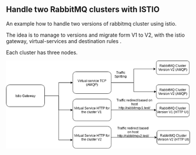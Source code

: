 ## Handle two RabbitMQ clusters with ISTIO

An example how to handle two  versions of rabbitmq cluster using istio.

The idea is to manage to versions and migrate form V1 to V2, with the istio gateway, virtual-services and destination rules .

Each cluster has three nodes.


[![Schema](https://github.com/Gsantomaggio/k8s/raw/wip/rabbitmq_traffic/img/img.png "Schema")](https://github.com/Gsantomaggio/k8s/raw/wip/rabbitmq_traffic/img/img.png "Schema")
